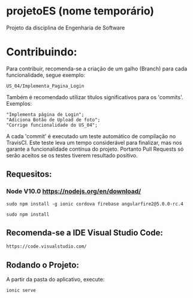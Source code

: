 # projetoES (nome temporário)
Projeto da disciplina de Engenharia de Software

# Contribuindo:
Para contribuir, recomenda-se a criação de um galho (Branch) para cada funcionalidade, segue exemplo:
```
US_04/Implementa_Pagina_Login
```
Também é recomendado utilizar títulos significativos para os 'commits'. Exemplos:
```
"Implementa página de Login";
"Adiciona Botão de Upload de foto";
"Corrige funcionalidade do US_04";
```
A cada 'commit' é executado um teste automático de compilação no TravisCI.
Este teste leva um tempo considerável para finalizar, mas nos garante a funcionalidade contínua do projeto.
Portanto Pull Requests só serão aceitos se os testes tiverem resultado positivo.

## Requesitos:
### Node V10.0   https://nodejs.org/en/download/
```
sudo npm install -g ionic cordova firebase angularfire2@5.0.0-rc.4
```
```
sudo npm install
```

## Recomenda-se a IDE Visual Studio Code: 
```
https://code.visualstudio.com/
```

## Rodando o Projeto:
A partir da pasta do aplicativo, execute:
```
ionic serve
```
